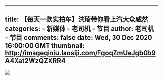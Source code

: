 
---
title: 【每天一款实拍车】洪琦带你看上汽大众威然
categories: 
    - 新媒体
    - 老司机 - 节目
author: 老司机 - 节目
comments: false
date: Wed, 30 Dec 2020 16:00:00 GMT
thumbnail: http://imageqiniu.laosiji.com/FgoqZmUeJgb0b9A4Xat2WzQZXRR4
---

<div>   
<img src="http://imageqiniu.laosiji.com/FgoqZmUeJgb0b9A4Xat2WzQZXRR4" referrerpolicy="no-referrer">  
</div>
            